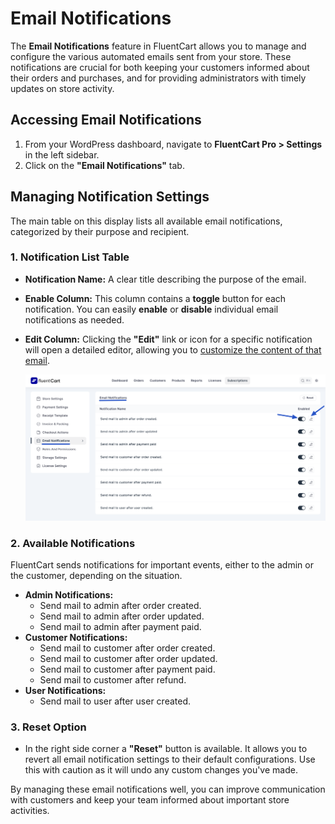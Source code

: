 # Email Notifications

The **Email Notifications** feature in FluentCart allows you to manage and configure the various automated emails sent from your store. These notifications are crucial for both keeping your customers informed about their orders and purchases, and for providing administrators with timely updates on store activity.

## Accessing Email Notifications

1.  From your WordPress dashboard, navigate to **FluentCart Pro > Settings** in the left sidebar.
2.  Click on the **"Email Notifications"** tab.

## Managing Notification Settings

The main table on this display lists all available email notifications, categorized by their purpose and recipient.

### 1. Notification List Table

* **Notification Name:** A clear title describing the purpose of the email.
* **Enable Column:** This column contains a **toggle** button for each notification. You can easily **enable** or **disable** individual email notifications as needed.
* **Edit Column:** Clicking the **"Edit"** link or icon for a specific notification will open a detailed editor, allowing you to [customize the content of that email](/settings-configuration/email-notifications/editing-email-templates).

    ![Screenshot of Email Notifications Tab](/guide/public/images/settings-configuration/email-notifications/email-notifications-tab.png)

### 2. Available Notifications

FluentCart sends notifications for important events, either to the admin or the customer, depending on the situation.

* **Admin Notifications:**
    * Send mail to admin after order created.
    * Send mail to admin after order updated.
    * Send mail to admin after payment paid.
* **Customer Notifications:**
    * Send mail to customer after order created.
    * Send mail to customer after order updated.
    * Send mail to customer after payment paid.
    * Send mail to customer after refund.
* **User Notifications:**
    * Send mail to user after user created.

### 3. Reset Option

* In the right side corner a **"Reset"** button is available. It allows you to revert all email notification settings to their default configurations. Use this with caution as it will undo any custom changes you've made.

By managing these email notifications well, you can improve communication with customers and keep your team informed about important store activities.
